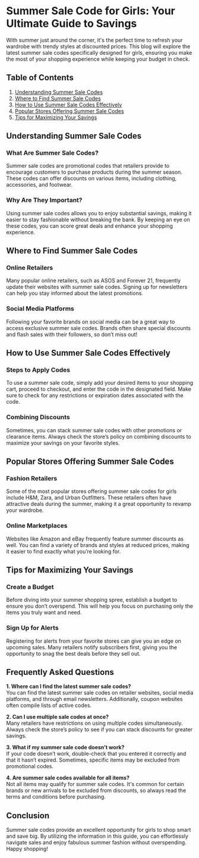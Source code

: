  # Summer Sale Code for Girls: Your Ultimate Guide to Savings

With summer just around the corner, it's the perfect time to refresh your wardrobe with trendy styles at discounted prices. This blog will explore the latest summer sale codes specifically designed for girls, ensuring you make the most of your shopping experience while keeping your budget in check.

## Table of Contents
1. [Understanding Summer Sale Codes](#understanding-summer-sale-codes)
2. [Where to Find Summer Sale Codes](#where-to-find-summer-sale-codes)
3. [How to Use Summer Sale Codes Effectively](#how-to-use-summer-sale-codes-effectively)
4. [Popular Stores Offering Summer Sale Codes](#popular-stores-offering-summer-sale-codes)
5. [Tips for Maximizing Your Savings](#tips-for-maximizing-your-savings)

## Understanding Summer Sale Codes

### What Are Summer Sale Codes?
Summer sale codes are promotional codes that retailers provide to encourage customers to purchase products during the summer season. These codes can offer discounts on various items, including clothing, accessories, and footwear.

### Why Are They Important?
Using summer sale codes allows you to enjoy substantial savings, making it easier to stay fashionable without breaking the bank. By keeping an eye on these codes, you can score great deals and enhance your shopping experience.

## Where to Find Summer Sale Codes

### Online Retailers
Many popular online retailers, such as ASOS and Forever 21, frequently update their websites with summer sale codes. Signing up for newsletters can help you stay informed about the latest promotions.

### Social Media Platforms
Following your favorite brands on social media can be a great way to access exclusive summer sale codes. Brands often share special discounts and flash sales with their followers, so don’t miss out!

## How to Use Summer Sale Codes Effectively

### Steps to Apply Codes
To use a summer sale code, simply add your desired items to your shopping cart, proceed to checkout, and enter the code in the designated field. Make sure to check for any restrictions or expiration dates associated with the code.

### Combining Discounts
Sometimes, you can stack summer sale codes with other promotions or clearance items. Always check the store’s policy on combining discounts to maximize your savings on your favorite styles.

## Popular Stores Offering Summer Sale Codes

### Fashion Retailers
Some of the most popular stores offering summer sale codes for girls include H&M, Zara, and Urban Outfitters. These retailers often have attractive deals during the summer, making it a great opportunity to revamp your wardrobe.

### Online Marketplaces
Websites like Amazon and eBay frequently feature summer discounts as well. You can find a variety of brands and styles at reduced prices, making it easier to find exactly what you’re looking for.

## Tips for Maximizing Your Savings

### Create a Budget
Before diving into your summer shopping spree, establish a budget to ensure you don’t overspend. This will help you focus on purchasing only the items you truly want and need.

### Sign Up for Alerts
Registering for alerts from your favorite stores can give you an edge on upcoming sales. Many retailers notify subscribers first, giving you the opportunity to snag the best deals before they sell out.

## Frequently Asked Questions

**1. Where can I find the latest summer sale codes?**  
You can find the latest summer sale codes on retailer websites, social media platforms, and through email newsletters. Additionally, coupon websites often compile lists of active codes.

**2. Can I use multiple sale codes at once?**  
Many retailers have restrictions on using multiple codes simultaneously. Always check the store’s policy to see if you can stack discounts for greater savings.

**3. What if my summer sale code doesn’t work?**  
If your code doesn’t work, double-check that you entered it correctly and that it hasn’t expired. Sometimes, specific items may be excluded from promotional codes.

**4. Are summer sale codes available for all items?**  
Not all items may qualify for summer sale codes. It's common for certain brands or new arrivals to be excluded from discounts, so always read the terms and conditions before purchasing.

## Conclusion

Summer sale codes provide an excellent opportunity for girls to shop smart and save big. By utilizing the information in this guide, you can effortlessly navigate sales and enjoy fabulous summer fashion without overspending. Happy shopping!

